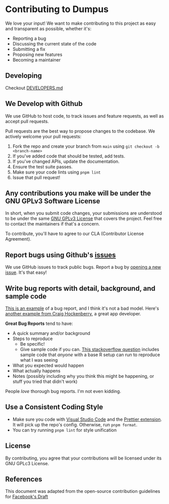 # Contributing to Dumpus

We love your input! We want to make contributing to this project as easy and transparent as possible, whether it's:

- Reporting a bug
- Discussing the current state of the code
- Submitting a fix
- Proposing new features
- Becoming a maintainer

## Developing

Checkout [DEVELOPERS.md](./DEVELOPERS.md)

## We Develop with Github

We use GitHub to host code, to track issues and feature requests, as well as accept pull requests.

Pull requests are the best way to propose changes to the codebase. We actively welcome your pull requests:

1. Fork the repo and create your branch from `main` using `git checkout -b <branch-name>`
2. If you've added code that should be tested, add tests.
3. If you've changed APIs, update the documentation.
4. Ensure the test suite passes.
5. Make sure your code lints using `pnpm lint`
6. Issue that pull request!

## Any contributions you make will be under the GNU GPLv3 Software License

In short, when you submit code changes, your submissions are understood to be under the same [GNU GPLv3 License](https://choosealicense.com/licenses/gpl-3.0/) that covers the project. Feel free to contact the maintainers if that's a concern.

To contribute, you'll have to agree to our CLA (Contributor License Agreement).

## Report bugs using Github's [issues](https://github.com/dumpus-app/dumpus-app/issues)

We use GitHub issues to track public bugs. Report a bug by [opening a new issue](https://github.com/dumpus-app/dumpus-app/issues/new). It's that easy!

## Write bug reports with detail, background, and sample code

[This is an example](http://stackoverflow.com/q/12488905/180626) of a bug report, and I think it's not a bad model. Here's [another example from Craig Hockenberry](http://www.openradar.me/11905408), a great app developer.

**Great Bug Reports** tend to have:

- A quick summary and/or background
- Steps to reproduce
  - Be specific!
  - Give sample code if you can. [This stackoverflow question](http://stackoverflow.com/q/12488905/180626) includes sample code that _anyone_ with a base R setup can run to reproduce what I was seeing
- What you expected would happen
- What actually happens
- Notes (possibly including why you think this might be happening, or stuff you tried that didn't work)

People _love_ thorough bug reports. I'm not even kidding.

## Use a Consistent Coding Style

- Make sure you code with [Visual Studio Code](https://code.visualstudio.com/) and the [Prettier extension](https://marketplace.visualstudio.com/items?itemName=esbenp.prettier-vscode). It will pick up the repo's config. Otherwise, run `pnpm format`.
- You can try running `pnpm lint` for style unification

## License

By contributing, you agree that your contributions will be licensed under its GNU GPLc3 License.

## References

This document was adapted from the open-source contribution guidelines for [Facebook's Draft](https://github.com/facebook/draft-js/blob/a9316a723f9e918afde44dea68b5f9f39b7d9b00/CONTRIBUTING.md)
